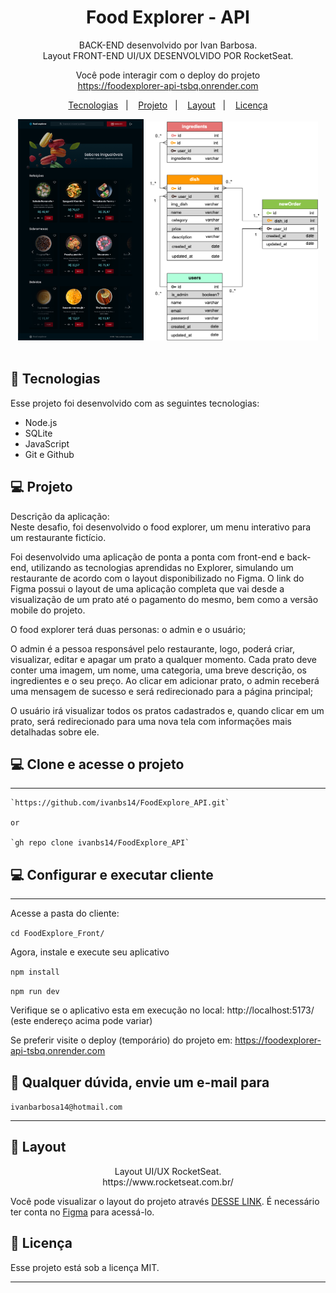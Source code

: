 <h1 align="center"> Food Explorer - API </h1>

<p align="center">
BACK-END desenvolvido por Ivan Barbosa.<br>
Layout FRONT-END UI/UX DESENVOLVIDO POR  RocketSeat.
</p>

<p align="center">
Você pode interagir com o deploy do projeto <br>
<a href="https://foodexplorer-api-tsbq.onrender.com">https://foodexplorer-api-tsbq.onrender.com</a>
</p>

<p align="center">
  <a href="#-tecnologias">Tecnologias</a>&nbsp;&nbsp;&nbsp;|&nbsp;&nbsp;&nbsp;
  <a href="#-projeto">Projeto</a>&nbsp;&nbsp;&nbsp;|&nbsp;&nbsp;&nbsp;
  <a href="#-layout">Layout</a>&nbsp;&nbsp;&nbsp;|&nbsp;&nbsp;&nbsp;
  <a href="#memo-licença">Licença</a>
</p>

<div align="center" >
  <img alt="License" src="./CAPA/Home%20(1).png" width="40%" display="flex" gap="5px" >
  <img alt="License" src="./CAPA//Entity%20Relationship%20Diagram%20(1).png" width="54.5%" display="flex" gap="5px" >
  
</div>

<br>

## 🚀 Tecnologias

Esse projeto foi desenvolvido com as seguintes tecnologias:

- Node.js
- SQLite
- JavaScript
- Git e Github

## 💻 Projeto

Descrição da aplicação:<br>
Neste desafio, foi desenvolvido o food explorer, um menu interativo para um restaurante fictício.

Foi desenvolvido uma aplicação de ponta a ponta com front-end e back-end, utilizando as tecnologias aprendidas no Explorer, simulando um restaurante de acordo com o layout disponibilizado no Figma. O link do Figma possui o layout de uma aplicação completa que vai desde a visualização de um prato até o pagamento do mesmo, bem como a versão mobile do projeto.

O food explorer terá duas personas: o admin e o usuário;

O admin é a pessoa responsável pelo restaurante, logo, poderá criar, visualizar, editar e apagar um prato a qualquer momento. Cada prato deve conter uma imagem, um nome, uma categoria, uma breve descrição, os ingredientes e o seu preço. Ao clicar em adicionar prato, o admin receberá uma mensagem de sucesso e será redirecionado para a página principal;

O usuário irá visualizar todos os pratos cadastrados e, quando clicar em um prato, será redirecionado para uma nova tela com informações mais detalhadas sobre ele.

## 💻 Clone e acesse o projeto
------------
    `https://github.com/ivanbs14/FoodExplore_API.git`

    or 

    `gh repo clone ivanbs14/FoodExplore_API`

## 💻 Configurar e executar cliente
------------
Acesse a pasta do cliente:

`cd FoodExplore_Front/`

Agora, instale e execute seu aplicativo

`npm install`

`npm run dev`

Verifique se o aplicativo esta em execução no local: http://localhost:5173/ <br />(este endereço acima pode variar)

Se preferir visite o deploy (temporário) do projeto em: https://foodexplorer-api-tsbq.onrender.com


## :memo: Qualquer dúvida, envie um e-mail para

`ivanbarbosa14@hotmail.com`

---

## 🔖 Layout

<p align="center">
Layout UI/UX RocketSeat.<br>
https://www.rocketseat.com.br/
</p>

Você pode visualizar o layout do projeto através [DESSE LINK](https://www.figma.com/community/file/1196874589259687769). É necessário ter conta no [Figma](https://figma.com) para acessá-lo.

## :memo: Licença

Esse projeto está sob a licença MIT.

---
